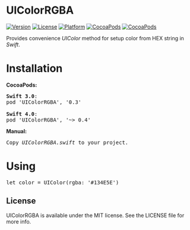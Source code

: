 # UIColorRGBA

[![Version](https://img.shields.io/cocoapods/v/UIColorRGBA.svg?style=flat)](http://cocoadocs.org/docsets/UIColorRGBA)
[![License](https://img.shields.io/cocoapods/l/UIColorRGBA.svg?style=flat)](http://cocoadocs.org/docsets/UIColorRGBA)
[![Platform](https://img.shields.io/cocoapods/p/UIColorRGBA.svg?style=flat)](http://cocoadocs.org/docsets/UIColorRGBA)
[![CocoaPods](https://img.shields.io/cocoapods/dt/QuickBlox.svg)](https://cocoapods.org/pods/UIColorRGBA)
[![CocoaPods](https://img.shields.io/cocoapods/dm/QuickBlox.svg)](https://cocoapods.org/pods/UIColorRGBA)

Provides convenience <i>UIColor</i> method for setup color from HEX string in <i>Swift</i>.

# Installation

<b>CocoaPods:</b>
<pre>
<b>Swift 3.0</b>:
pod 'UIColorRGBA', '0.3'

<b>Swift 4.0</b>:
pod 'UIColorRGBA', '~> 0.4'
</pre>

<b>Manual:</b>
<pre>
Copy <i>UIColorRGBA.swift</i> to your project.
</pre>

# Using

<pre>
let color = UIColor(rgba: '#134E5E')
</pre>

## License

UIColorRGBA is available under the MIT license. See the LICENSE file for more info.
